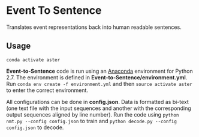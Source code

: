 # Event To Sentence
Translates event representations back into human readable sentences.


## Usage
`conda activate aster`

**Event-to-Sentence** code is run using an
[Anaconda](https://www.anaconda.com/download/#linux "Anaconda 2") environment for Python 2.7.
The environment is defined in **Event-to-Sentence/environment.yml**.
Run `conda env create -f environment.yml` and then `source activate aster`
to enter the correct environment.

All configurations can be done in **config.json**.
Data is formatted as bi-text (one text file with the input sequences and another with the
corresponding output sequences aligned by line number). Run the code using
`python nmt.py --config config.json` to train and `python decode.py --config config.json` to decode.
